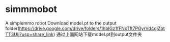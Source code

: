 # simmmobot
A simplemmo robot
Download model.pt to the output folder(https://drive.google.com/drive/folders/1hbIGz1fFNxTft7PGyrVd4glZbtTT3UIj?usp=share_link)
通过上面网站下载model.pt到output文件夹
